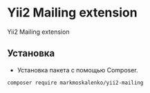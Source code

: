 Yii2 Mailing extension
======================
Yii2 Mailing extension

Установка
------------------
* Установка пакета с помощью Composer.
```
composer require markmoskalenko/yii2-mailing
```
